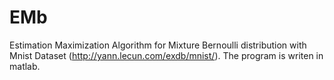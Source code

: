 EMb
===

Estimation Maximization Algorithm for Mixture Bernoulli distribution with Mnist Dataset (http://yann.lecun.com/exdb/mnist/). 
The program is writen in matlab. 

